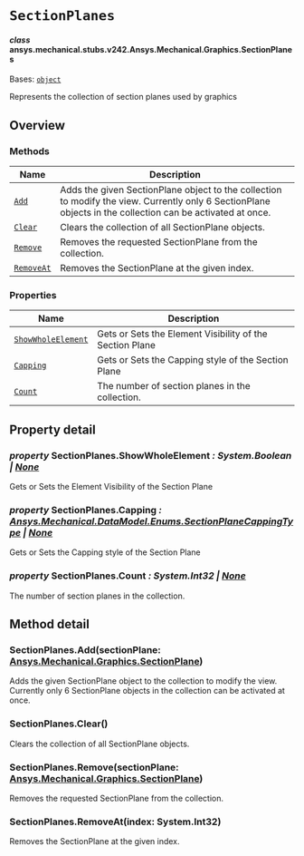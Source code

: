 # `SectionPlanes`



#### *class* ansys.mechanical.stubs.v242.Ansys.Mechanical.Graphics.SectionPlanes

Bases: [`object`](https://docs.python.org/3/library/functions.html#object)

Represents the collection of section planes used by graphics

<!-- !! processed by numpydoc !! -->

<a id="overview"></a>

## Overview

### Methods

| Name | Description |
|---------------------------------------|--------------------------------------------------------------------------------------------------------------------------------------------------------------|
| [`Add`](#SectionPlanes.Add)           | Adds the given SectionPlane object to the collection to modify the view. Currently only 6 SectionPlane objects in the collection can be activated at once.   |
| [`Clear`](#SectionPlanes.Clear)       | Clears the collection of all SectionPlane objects.                                                                                                           |
| [`Remove`](#SectionPlanes.Remove)     | Removes the requested SectionPlane from the collection.                                                                                                      |
| [`RemoveAt`](#SectionPlanes.RemoveAt) | Removes the SectionPlane at the given index.                                                                                                                 |

### Properties

| Name | Description |
|---------------------------------------------------------|------------------------------------------------------------|
| [`ShowWholeElement`](#SectionPlanes.ShowWholeElement)   | Gets or Sets the Element Visibility of the Section Plane   |
| [`Capping`](#SectionPlanes.Capping)                     | Gets or Sets the Capping style of the Section Plane        |
| [`Count`](#SectionPlanes.Count)                         | The number of section planes in the collection.            |

<a id="property-detail"></a>

## Property detail

<a id="SectionPlanes.ShowWholeElement"></a>

### *property* SectionPlanes.ShowWholeElement *: System.Boolean | [None](https://docs.python.org/3/library/constants.html#None)*

Gets or Sets the Element Visibility of the Section Plane

<!-- !! processed by numpydoc !! -->

<a id="SectionPlanes.Capping"></a>

### *property* SectionPlanes.Capping *: [Ansys.Mechanical.DataModel.Enums.SectionPlaneCappingType](../../../../v241/Ansys/Mechanical/DataModel/Enums/SectionPlaneCappingType.md#ansys.mechanical.stubs.v241.Ansys.Mechanical.DataModel.Enums.SectionPlaneCappingType) | [None](https://docs.python.org/3/library/constants.html#None)*

Gets or Sets the Capping style of the Section Plane

<!-- !! processed by numpydoc !! -->

<a id="SectionPlanes.Count"></a>

### *property* SectionPlanes.Count *: System.Int32 | [None](https://docs.python.org/3/library/constants.html#None)*

The number of section planes in the collection.

<!-- !! processed by numpydoc !! -->

<a id="method-detail"></a>

## Method detail

<a id="SectionPlanes.Add"></a>

### SectionPlanes.Add(sectionPlane: [Ansys.Mechanical.Graphics.SectionPlane](../../../../v241/Ansys/Mechanical/Graphics/SectionPlane.md#ansys.mechanical.stubs.v241.Ansys.Mechanical.Graphics.SectionPlane))

Adds the given SectionPlane object to the collection to modify the view. Currently only 6 SectionPlane objects in the collection can be activated at once.

<!-- !! processed by numpydoc !! -->

<a id="SectionPlanes.Clear"></a>

### SectionPlanes.Clear()

Clears the collection of all SectionPlane objects.

<!-- !! processed by numpydoc !! -->

<a id="SectionPlanes.Remove"></a>

### SectionPlanes.Remove(sectionPlane: [Ansys.Mechanical.Graphics.SectionPlane](../../../../v241/Ansys/Mechanical/Graphics/SectionPlane.md#ansys.mechanical.stubs.v241.Ansys.Mechanical.Graphics.SectionPlane))

Removes the requested SectionPlane from the collection.

<!-- !! processed by numpydoc !! -->

<a id="SectionPlanes.RemoveAt"></a>

### SectionPlanes.RemoveAt(index: System.Int32)

Removes the SectionPlane at the given index.

<!-- !! processed by numpydoc !! -->

